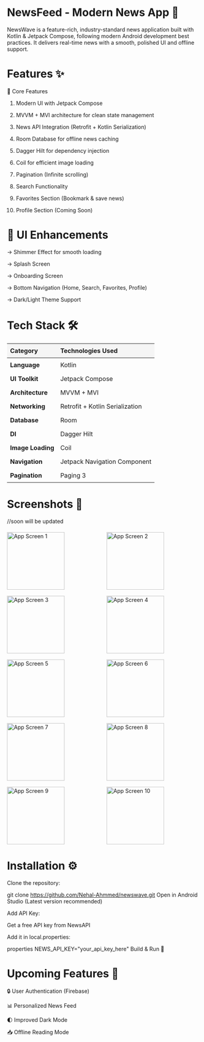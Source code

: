 # NewsFeed - Modern News App 📰
NewsWave is a feature-rich, industry-standard news application built with Kotlin & Jetpack Compose, following modern Android development best practices. It delivers real-time news with a smooth, polished UI and offline support.

# Features ✨

📱 Core Features

1. Modern UI with Jetpack Compose

2. MVVM + MVI architecture for clean state management

3. News API Integration (Retrofit + Kotlin Serialization)

4. Room Database for offline news caching

5. Dagger Hilt for dependency injection

6. Coil for efficient image loading

7. Pagination (Infinite scrolling)

8. Search Functionality

9. Favorites Section (Bookmark & save news)

10. Profile Section (Coming Soon)

# 🎨 UI Enhancements
    
-> Shimmer Effect for smooth loading

-> Splash Screen

-> Onboarding Screen

-> Bottom Navigation (Home, Search, Favorites, Profile)

-> Dark/Light Theme Support


# Tech Stack 🛠️



<table>
  <thead>
    <tr>
      <th style="text-align:left; padding: 8px; background: #f5f5f5;">Category</th>
      <th style="text-align:left; padding: 8px; background: #f5f5f5;">Technologies Used</th>
    </tr>
  </thead>
  <tbody>
    <tr>
      <td style="padding: 8px;"><strong>Language</strong></td>
      <td style="padding: 8px;">Kotlin</td>
    </tr>
    <tr>
      <td style="padding: 8px;"><strong>UI Toolkit</strong></td>
      <td style="padding: 8px;">Jetpack Compose</td>
    </tr>
    <tr>
      <td style="padding: 8px;"><strong>Architecture</strong></td>
      <td style="padding: 8px;">MVVM + MVI</td>
    </tr>
    <tr>
      <td style="padding: 8px;"><strong>Networking</strong></td>
      <td style="padding: 8px;">Retrofit + Kotlin Serialization</td>
    </tr>
    <tr>
      <td style="padding: 8px;"><strong>Database</strong></td>
      <td style="padding: 8px;">Room</td>
    </tr>
    <tr>
      <td style="padding: 8px;"><strong>DI</strong></td>
      <td style="padding: 8px;">Dagger Hilt</td>
    </tr>
    <tr>
      <td style="padding: 8px;"><strong>Image Loading</strong></td>
      <td style="padding: 8px;">Coil</td>
    </tr>
    <tr>
      <td style="padding: 8px;"><strong>Navigation</strong></td>
      <td style="padding: 8px;">Jetpack Navigation Component</td>
    </tr>
    <tr>
      <td style="padding: 8px;"><strong>Pagination</strong></td>
      <td style="padding: 8px;">Paging 3</td>
    </tr>
  </tbody>
</table>


# Screenshots 📸
//soon will be updated

<div style="display: grid; grid-template-columns: repeat(2, 1fr); gap: 16px; margin: 20px 0;">
  <!-- Row 1 -->
  <img src="https://github.com/user-attachments/assets/03881303-9808-45eb-831b-19e26b5554f9" width="150" alt="App Screen 1">
  <img src="https://github.com/user-attachments/assets/03d65a61-2264-4879-8433-5b8c730d780a" width="150" alt="App Screen 2">
  
  <!-- Row 2 -->
  <img src="https://github.com/user-attachments/assets/25a8692a-fce7-4c7d-bbe1-9179bf73e993" width="150" alt="App Screen 3">
  <img src="https://github.com/user-attachments/assets/fc700d3a-1599-4132-8e84-94b69057695c" width="150" alt="App Screen 4">
  
  <!-- Row 3 -->
  <img src="https://github.com/user-attachments/assets/0affd42b-b160-4c41-a992-8aac441443ca" width="150" alt="App Screen 5">
  <img src="https://github.com/user-attachments/assets/30c18a63-7976-4182-82b6-b6e6e473e9f7" width="150" alt="App Screen 6">
  
  <!-- Row 4 -->
  <img src="https://github.com/user-attachments/assets/4dceef0b-00cd-4eba-b436-adc106b84a9b" width="150" alt="App Screen 7">
  <img src="https://github.com/user-attachments/assets/9ec5ac32-6338-44f2-abf0-ddadad571d3f" width="150" alt="App Screen 8">
  
  <!-- Row 5 -->
  <img src="https://github.com/user-attachments/assets/4670a788-0c91-4b14-8596-d337e9d1fae2" width="150" alt="App Screen 9">
  <img src="https://github.com/user-attachments/assets/5c0b8631-a2c2-4cd9-a5aa-0f4789cefbde" width="150" alt="App Screen 10">
</div>




# Installation ⚙️

Clone the repository:

git clone https://github.com/Nehal-Ahmmed/newswave.git
Open in Android Studio (Latest version recommended)

Add API Key:

Get a free API key from NewsAPI

Add it in local.properties:

properties
NEWS_API_KEY="your_api_key_here"
Build & Run 🚀

# Upcoming Features 🚧

🔒 User Authentication (Firebase)

📊 Personalized News Feed

🌓 Improved Dark Mode

📥 Offline Reading Mode


